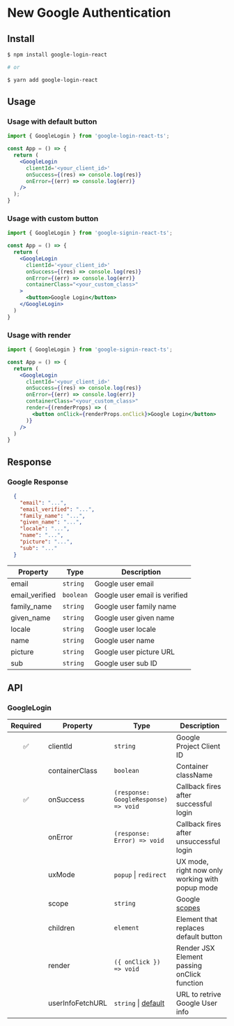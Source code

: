 # New Google Authentication

## Install

```sh
$ npm install google-login-react

# or

$ yarn add google-login-react
```

## Usage

### Usage with default button

```jsx
import { GoogleLogin } from 'google-login-react-ts';

const App = () => {
  return (
    <GoogleLogin
      clientId='<your_client_id>'
      onSuccess={(res) => console.log(res)}
      onError={(err) => console.log(err)}
    />
  );
}
```

### Usage with custom button

```jsx
import { GoogleLogin } from 'google-signin-react-ts';

const App = () => {
  return (
    <GoogleLogin
      clientId='<your_client_id>'
      onSuccess={(res) => console.log(res)}
      onError={(err) => console.log(err)}
      containerClass="<your_custom_class>"
    >
      <button>Google Login</button>
    </GoogleLogin>
  )
}
```

### Usage with render

```jsx
import { GoogleLogin } from 'google-signin-react-ts';

const App = () => {
  return (
    <GoogleLogin
      clientId='<your_client_id>'
      onSuccess={(res) => console.log(res)}
      onError={(err) => console.log(err)}
      containerClass="<your_custom_class>"
      render={(renderProps) => (
        <button onClick={renderProps.onClick}>Google Login</button>
      )}
    />
  )
}
```

## Response

### Google Response

```json
  {
    "email": "...",
    "email_verified": "...",
    "family_name": "...",
    "given_name": "...",
    "locale": "...",
    "name": "...",
    "picture": "...",
    "sub": "..."
  }
```

| Property                | Type       | Description                                                                 |
| ------------------- | ---------- | --------------------------------------------------------------------------- |
| email            | `string`   | Google user email|
| email_verified | `boolean` | Google user email is verified                                  |
| family_name   | `string` | Google user family name                            |
| given_name   | `string` | Google user given name                            |
| locale   | `string` | Google user locale                           |
| name   | `string` | Google user name                           |
| picture   | `string` | Google user picture URL                           |
| sub   | `string` | Google user sub ID                           |


## API

### GoogleLogin

| Required  | Property                | Type       | Description                                                                 |
| :--------: | ------------------- | ---------- | --------------------------------------------------------------------------- |
|  ✅  | clientId            | `string`   | Google Project Client ID |
|| containerClass | `boolean` | Container className                                  |
|  ✅  | onSuccess   | `(response: GoogleResponse) => void` | Callback fires after successful login                      |
|| onError   | `(response: Error) => void` | Callback fires after unsuccessful login                      |
|| uxMode   | `popup` \| `redirect` | UX mode, right now only working with popup mode             |
|| scope   | `string` | Google [scopes](https://developers.google.com/identity/protocols/oauth2/scopes)                          |
|| children   | `element` | Element that replaces default button              |
|| render   | `({ onClick }) => void` | Render JSX Element passing onClick function      |
|| userInfoFetchURL   | `string` \| [default](https://www.googleapis.com/oauth2/v3/userinfo?grant_type=authorization_token) | URL to retrive Google User info       |
